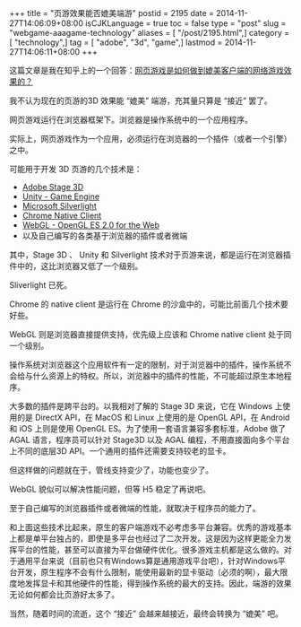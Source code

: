 +++
title = "页游效果能否媲美端游"
postid = 2195
date = 2014-11-27T14:06:09+08:00
isCJKLanguage = true
toc = false
type = "post"
slug = "webgame-aaagame-technology"
aliases = [ "/post/2195.html",]
category = [ "technology",]
tag = [ "adobe", "3d", "game",]
lastmod = 2014-11-27T14:06:11+08:00
+++


这篇文章是我在知乎上的一个回答：[网页游戏是如何做到媲美客户端的网络游戏效果的？][6]


我不认为现在的页游的3D 效果能 “媲美” 端游，充其量只算是 “接近” 罢了。

网页游戏运行在浏览器框架下。浏览器是操作系统中的一个应用程序。

实际上，网页游戏作为一个应用，必须运行在浏览器的一个插件（或者一个引擎）之中。

可能用于开发 3D 页游的几个技术是：<!--more-->

-    [Adobe Stage 3D][1]
-    [Unity - Game Engine][2]
-    [Microsoft Silverlight][4]
-    [Chrome Native Client][5]
-    [WebGL - OpenGL ES 2.0 for the Web][3]
-    以及自己编写的各类基于浏览器的插件或者微端

其中，Stage 3D 、 Unity 和 Silverlight 技术对于页游来说，都是运行在浏览器插件中的，这比浏览器又低了一个级别。

Sliverlight 已死。 

Chrome 的 native client 是运行在 Chrome 的沙盒中的，可能比前面几个技术要好些。

WebGL 则是浏览器直接提供支持，优先级上应该和 Chrome native client 处于同一个级别。

操作系统对浏览器这个应用软件有一定的限制，对于浏览器中的插件，操作系统不会给与什么资源上的特权。所以，浏览器中的插件的性能，不可能超过原生本地程序。

大多数的插件是跨平台的。以我相对了解的 Stage 3D 来说，它在 Windows 上使用的是 DirectX API，在 MacOS 和 Linux 上使用的是 OpenGL API，在 Android 和 iOS 上则是使用 OpenGL ES。为了使用一套语言兼容多套标准，Adobe 做了 AGAL 语言，程序员可以针对 Stage3D 以及 AGAL 编程，不用直接面向多个平台上不同的底层3D API。一个通用的插件还需要支持较老的显卡。

但这样做的问题就在于，管线支持变少了，功能也变少了。

WebGL 貌似可以解决性能问题，但等 H5 稳定了再说吧。

至于自己编写的浏览器插件或者微端的性能，就取决于程序员的能力了。

和上面这些技术比起来，原生的客户端游戏不必考虑多平台兼容。优秀的游戏基本上都是单平台独占的，即使是多平台也经过了二次开发。这是因为这样更能全力发挥平台的性能，甚至可以直接为平台做硬件优化。很多游戏主机都是这么做的。对于通用平台来说（目前也只有Windows算是通用游戏平台吧），针对Windows平台开发，原生程序不会有什么限制，能使用最新的显卡驱动（必须的啊），最大限度地发挥显卡和其他硬件的性能，得到操作系统的最大的支持。因此，端游的效果无论如何都会比页游好太多了。

当然，随着时间的流逝，这个 “接近” 会越来越接近，最终会转换为 “媲美” 吧。

[1]: http://www.adobe.com/devnet/flashplayer/stage3d.html
[2]: http://unity3d.com/
[3]: https://www.khronos.org/webgl/
[4]: http://www.microsoft.com/silverlight/
[5]: https://developer.chrome.com/native-client
[6]: http://www.zhihu.com/question/26731741/answer/34099253
